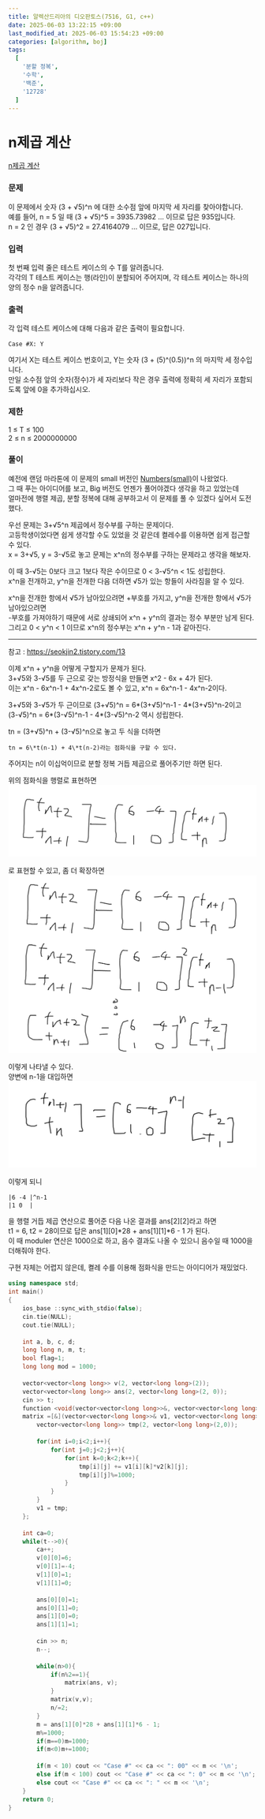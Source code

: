 ```yaml
---
title: 알렉산드리아의 디오판토스(7516, G1, c++)
date: 2025-06-03 13:22:15 +09:00
last_modified_at: 2025-06-03 15:54:23 +09:00
categories: [algorithm, boj]
tags:
  [
    '분할 정복',
    '수학',
    '백준',
    '12728'
  ]
---
```

# **n제곱 계산**

[n제곱 계산](https://www.acmicpc.net/problem/12728)

### 문제
이 문제에서 숫자 (3 + √5)^n 에 대한 소수점 앞에 마지막 세 자리를 찾아야합니다.<br>
예를 들어, n = 5 일 때 (3 + √5)^5  = 3935.73982 ... 이므로 답은 935입니다.<br>
n = 2 인 경우 (3 + √5)^2 = 27.4164079 … 이므로, 답은 027입니다.

### 입력
첫 번째 입력 줄은 테스트 케이스의 수 T를 알려줍니다.<br>
각각의 T 테스트 케이스는 행(라인)이 분할되어 주어지며, 각 테스트 케이스는 하나의 양의 정수 n을 알려줍니다.

### 출력
각 입력 테스트 케이스에 대해 다음과 같은 출력이 필요합니다.
```
Case #X: Y
```
여기서 X는 테스트 케이스 번호이고, Y는 숫자 (3 + (5)^(0.5))^n 의 마지막 세 정수입니다.<br>
만일 소수점 앞의 숫자(정수)가 세 자리보다 작은 경우 출력에 정확히 세 자리가 포함되도록 앞에 0을 추가하십시오.

### 제한
1 ≤ T ≤ 100<br>
2 ≤ n ≤ 2000000000

### 풀이
예전에 랜덤 마라톤에 이 문제의 small 버전인 [Numbers(small)](https://www.acmicpc.net/problem/12727)이 나왔었다.<br>
그 때 푸는 아이디어를 보고, Big 버전도 언젠가 풀어야겠다 생각을 하고 있었는데<br>
얼마전에 행렬 제곱, 분할 정복에 대해 공부하고서 이 문제를 풀 수 있겠다 싶어서 도전했다.<br>

우선 문제는 3+√5^n 제곱에서 정수부를 구하는 문제이다.<br>
고등학생이었다면 쉽게 생각할 수도 있었을 것 같은데 켤레수를 이용하면 쉽게 접근할 수 있다.<br>
x = 3+√5, y = 3-√5로 놓고 문제는 x^n의 정수부를 구하는 문제라고 생각을 해보자.<br>

이 때 3-√5는 0보다 크고 1보다 작은 수이므로 0 < 3-√5^n < 1도 성립한다.<br>
x^n을 전개하고, y^n을 전개한 다음 더하면 √5가 있는 항들이 사라짐을 알 수 있다.<br>

x^n을 전개한 항에서 √5가 남아있으려면 +부호를 가지고, y^n을 전개한 항에서 √5가 남아있으려면<br>
-부호를 가져야하기 때문에 서로 상쇄되어 x^n + y^n의 결과는 정수 부분만 남게 된다.<br>
그리고 0 < y^n < 1 이므로 x^n의 정수부는 x^n + y^n - 1과 같아진다.<br>

---
참고 : https://seokjin2.tistory.com/13

이제 x^n + y^n을 어떻게 구할지가 문제가 된다.<br>
3+√5와 3-√5를 두 근으로 갖는 방정식을 만들면 x^2 - 6x + 4가 된다.<br>
이는 x^n - 6x^n-1 + 4x^n-2로도 볼 수 있고, x^n = 6x^n-1 - 4x^n-2이다.<br>

3+√5와 3-√5가 두 근이므로 (3+√5)^n = 6\*(3+√5)^n-1 - 4\*(3+√5)^n-2이고<br>
(3-√5)^n = 6\*(3-√5)^n-1 - 4\*(3-√5)^n-2 역시 성립한다.<br>

tn = (3+√5)^n + (3-√5)^n으로 놓고 두 식을 더하면
```
tn = 6\*t(n-1) + 4\*t(n-2)라는 점화식을 구할 수 있다.
```
주어지는 n이 이십억이므로 분할 정복 거듭 제곱으로 풀어주기만 하면 된다.<br>

위의 점화식을 행렬로 표현하면 <br>
![image](/assets/img/algorithm/n제곱_1.PNG)

로 표현할 수 있고, 좀 더 확장하면<br>
![image](/assets/img/algorithm/n제곱_2.PNG)<br>

이렇게 나타낼 수 있다.<br>
양변에 n-1을 대입하면<br>
![image](/assets/img/algorithm/n제곱_3.PNG)<br>

이렇게 되니
```
|6 -4 |^n-1
|1 0  |
```
을 행렬 거듭 제곱 연산으로 풀어준 다음 나온 결과를 ans[2][2]라고 하면<br>
t1 = 6, t2 = 28이므로 답은 ans[1][0]\*28 + ans[1][1]\*6 - 1 가 된다.<br>
이 때 moduler 연산은 1000으로 하고, 음수 결과도 나올 수 있으니 음수일 때 1000을 더해줘야 한다.<br>

구현 자체는 어렵지 않은데, 켤레 수를 이용해 점화식을 만드는 아이디어가 재밌었다.

```c++
using namespace std;
int main()
{
    ios_base ::sync_with_stdio(false);
    cin.tie(NULL);
    cout.tie(NULL);
        
    int a, b, c, d;
    long long n, m, t;
    bool flag=1; 
    long long mod = 1000;

    vector<vector<long long>> v(2, vector<long long>(2));
    vector<vector<long long>> ans(2, vector<long long>(2, 0));
    cin >> t;
    function <void(vector<vector<long long>>&, vector<vector<long long>>&)>
    matrix =[&](vector<vector<long long>>& v1, vector<vector<long long>>& v2){
        vector<vector<long long>> tmp(2, vector<long long>(2,0));

        for(int i=0;i<2;i++){
            for(int j=0;j<2;j++){
                for(int k=0;k<2;k++){
                    tmp[i][j] += v1[i][k]*v2[k][j];
                    tmp[i][j]%=1000;
                }
            }
        }
        v1 = tmp;
    };

    int ca=0;
    while(t-->0){
        ca++;
        v[0][0]=6;
        v[0][1]=-4;
        v[1][0]=1;
        v[1][1]=0;
    
        ans[0][0]=1;
        ans[0][1]=0;
        ans[1][0]=0;
        ans[1][1]=1;

        cin >> n;
        n--;

        while(n>0){
            if(n%2==1){
                matrix(ans, v);
            }
            matrix(v,v);
            n/=2;
        }
        m = ans[1][0]*28 + ans[1][1]*6 - 1;
        m%=1000;
        if(m==0)m=1000;
        if(m<0)m+=1000;

        if(m < 10) cout << "Case #" << ca << ": 00" << m << '\n';
        else if(m < 100) cout << "Case #" << ca << ": 0" << m << '\n';
        else cout << "Case #" << ca << ": " << m << '\n';
    }
    return 0;
}
```